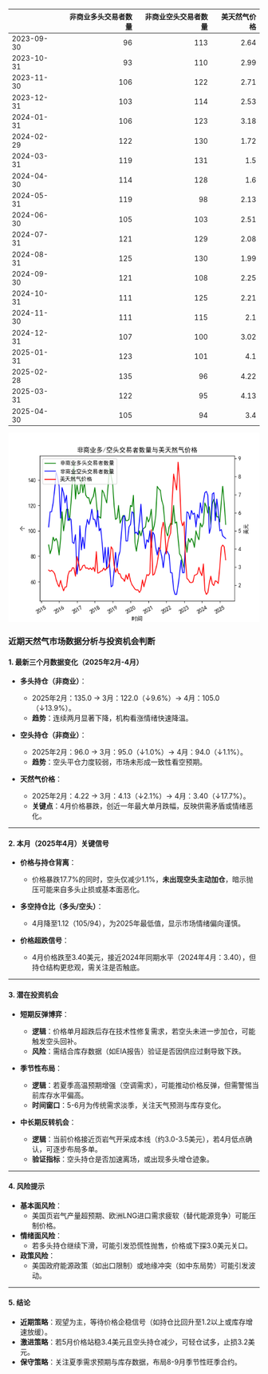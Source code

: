 |            |   非商业多头交易者数量 |   非商业空头交易者数量 |   美天然气价格 |
|:-----------|-----------------------:|-----------------------:|---------------:|
| 2023-09-30 |                     96 |                    113 |           2.64 |
| 2023-10-31 |                     93 |                    110 |           2.99 |
| 2023-11-30 |                    106 |                    122 |           2.71 |
| 2023-12-31 |                    103 |                    114 |           2.53 |
| 2024-01-31 |                    106 |                    123 |           3.18 |
| 2024-02-29 |                    122 |                    130 |           1.72 |
| 2024-03-31 |                    119 |                    131 |           1.5  |
| 2024-04-30 |                    114 |                    128 |           1.6  |
| 2024-05-31 |                    119 |                     98 |           2.13 |
| 2024-06-30 |                    105 |                    103 |           2.51 |
| 2024-07-31 |                    121 |                    129 |           2.08 |
| 2024-08-31 |                    125 |                    130 |           1.99 |
| 2024-09-30 |                    121 |                    108 |           2.25 |
| 2024-10-31 |                    111 |                    125 |           2.21 |
| 2024-11-30 |                    111 |                    115 |           2.1  |
| 2024-12-31 |                    107 |                    100 |           3.02 |
| 2025-01-31 |                    123 |                    101 |           4.1  |
| 2025-02-28 |                    135 |                     96 |           4.22 |
| 2025-03-31 |                    122 |                     95 |           4.13 |
| 2025-04-30 |                    105 |                     94 |           3.4  |

![图](NYMEX_cft.png)



### 近期天然气市场数据分析与投资机会判断

#### 1. **最新三个月数据变化（2025年2月-4月）**
- **多头持仓（非商业）**：
  - 2025年2月：135.0 → 3月：122.0（↓9.6%）→ 4月：105.0（↓13.9%）。
  - **趋势**：连续两月显著下降，机构看涨情绪快速降温。

- **空头持仓（非商业）**：
  - 2025年2月：96.0 → 3月：95.0（↓1.0%）→ 4月：94.0（↓1.1%）。
  - **趋势**：空头平仓力度较弱，市场未形成一致性看空预期。

- **天然气价格**：
  - 2025年2月：4.22 → 3月：4.13（↓2.1%）→ 4月：3.40（↓17.7%）。
  - **关键点**：4月价格暴跌，创近一年最大单月跌幅，反映供需矛盾或情绪恶化。

---

#### 2. **本月（2025年4月）关键信号**
- **价格与持仓背离**：
  - 价格暴跌17.7%的同时，空头仅减少1.1%，**未出现空头主动加仓**，暗示抛压可能来自多头止损或基本面恶化。
  
- **多空持仓比（多头/空头）**：
  - 4月降至1.12（105/94），为2025年最低值，显示市场情绪偏向谨慎。

- **价格超跌信号**：
  - 4月价格跌至3.40美元，接近2024年同期水平（2024年4月：3.40），但持仓结构更悲观，需关注是否触底。

---

#### 3. **潜在投资机会**
- **短期反弹博弈**：
  - **逻辑**：价格单月超跌后存在技术性修复需求，若空头未进一步加仓，可能触发空头回补。
  - **风险**：需结合库存数据（如EIA报告）验证是否因供应过剩导致下跌。

- **季节性布局**：
  - **逻辑**：若夏季高温预期增强（空调需求），可能推动价格反弹，但需警惕当前库存水平偏高。
  - **时间窗口**：5-6月为传统需求淡季，关注天气预测与库存变化。

- **中长期反转机会**：
  - **逻辑**：当前价格接近页岩气开采成本线（约3.0-3.5美元），若4月低点确认，可逐步布局多单。
  - **验证指标**：空头持仓是否加速离场，或出现多头增仓迹象。

---

#### 4. **风险提示**
- **基本面风险**：
  - 美国页岩气产量超预期、欧洲LNG进口需求疲软（替代能源竞争）可能压制价格。
- **情绪面风险**：
  - 若多头持仓继续下滑，可能引发恐慌性抛售，价格或下探3.0美元关口。
- **政策风险**：
  - 美国政府能源政策（如出口限制）或地缘冲突（如中东局势）可能引发波动。

---

#### 5. **结论**
- **近期策略**：观望为主，等待价格企稳信号（如持仓比回升至1.2以上或库存增速放缓）。
- **激进策略**：若5月价格站稳3.4美元且空头持仓减少，可轻仓试多，止损3.2美元。
- **保守策略**：关注夏季需求预期与库存数据，布局8-9月季节性旺季合约。